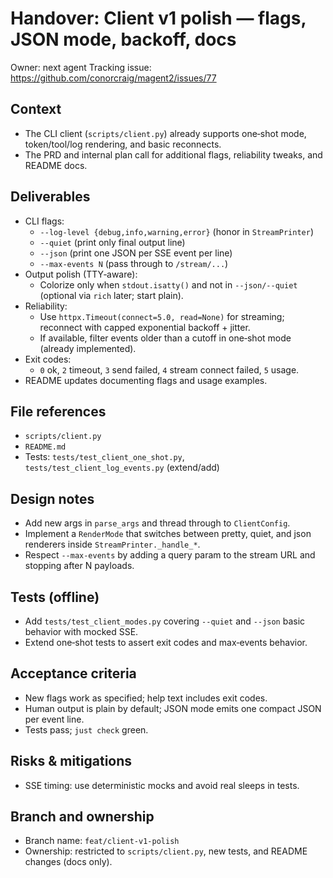 # Handover: Client v1 polish — flags, JSON mode, backoff, docs

Owner: next agent
Tracking issue: https://github.com/conorcraig/magent2/issues/77

## Context

- The CLI client (`scripts/client.py`) already supports one‑shot mode, token/tool/log rendering, and basic reconnects.
- The PRD and internal plan call for additional flags, reliability tweaks, and README docs.

## Deliverables

- CLI flags:
  - `--log-level {debug,info,warning,error}` (honor in `StreamPrinter`)
  - `--quiet` (print only final output line)
  - `--json` (print one JSON per SSE event per line)
  - `--max-events N` (pass through to `/stream/...`)
- Output polish (TTY‑aware):
  - Colorize only when `stdout.isatty()` and not in `--json/--quiet` (optional via `rich` later; start plain).
- Reliability:
  - Use `httpx.Timeout(connect=5.0, read=None)` for streaming; reconnect with capped exponential backoff + jitter.
  - If available, filter events older than a cutoff in one‑shot mode (already implemented).
- Exit codes:
  - `0` ok, `2` timeout, `3` send failed, `4` stream connect failed, `5` usage.
- README updates documenting flags and usage examples.

## File references

- `scripts/client.py`
- `README.md`
- Tests: `tests/test_client_one_shot.py`, `tests/test_client_log_events.py` (extend/add)

## Design notes

- Add new args in `parse_args` and thread through to `ClientConfig`.
- Implement a `RenderMode` that switches between pretty, quiet, and json renderers inside `StreamPrinter._handle_*`.
- Respect `--max-events` by adding a query param to the stream URL and stopping after N payloads.

## Tests (offline)

- Add `tests/test_client_modes.py` covering `--quiet` and `--json` basic behavior with mocked SSE.
- Extend one‑shot tests to assert exit codes and max‑events behavior.

## Acceptance criteria

- New flags work as specified; help text includes exit codes.
- Human output is plain by default; JSON mode emits one compact JSON per event line.
- Tests pass; `just check` green.

## Risks & mitigations

- SSE timing: use deterministic mocks and avoid real sleeps in tests.

## Branch and ownership

- Branch name: `feat/client-v1-polish`
- Ownership: restricted to `scripts/client.py`, new tests, and README changes (docs only).